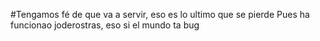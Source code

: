 #Tengamos fé de que va a servir, eso es lo ultimo que se pierde
Pues ha funcionao joderostras, eso si el mundo ta bug
